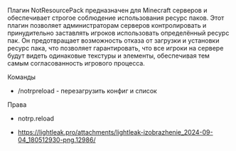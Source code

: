 Плагин NotResourcePack предназначен для Minecraft серверов и обеспечивает строгое соблюдение использования ресурс паков. Этот плагин позволяет администраторам серверов контролировать и принудительно заставлять игроков использовать определённый ресурс пак. Он предотвращает возможность отказа от загрузки и установки ресурс пака, что позволяет гарантировать, что все игроки на сервере будут видеть одинаковые текстуры и элементы, обеспечивая тем самым согласованность игрового процесса.

Команды
- /notrpreload - перезагрузить конфиг и список

Права
- notrp.reload

- https://lightleak.pro/attachments/lightleak-izobrazhenie_2024-09-04_180512930-png.12986/
